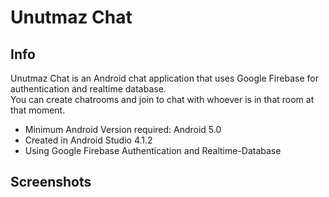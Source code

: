 # Unutmaz Chat

## Info
Unutmaz Chat is an Android chat application that uses Google Firebase for authentication and realtime database. </br>
You can create chatrooms and join to chat with whoever is in that room at that moment. </br>
* Minimum Android Version required: Android 5.0
* Created in Android Studio 4.1.2
* Using Google Firebase Authentication and Realtime-Database

## Screenshots
